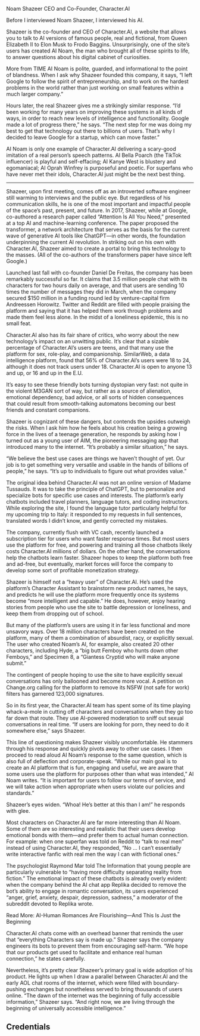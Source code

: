 Noam Shazeer
CEO and Co-Founder, Character.AI

Before I interviewed Noam Shazeer, I interviewed his AI.

Shazeer is the co-founder and CEO of Character.AI, a website that allows you to talk to AI versions of famous people, real and fictional, from Queen Elizabeth II to Elon Musk to Frodo Baggins. Unsurprisingly, one of the site’s users has created AI Noam, the man who brought all of these spirits to life, to answer questions about his digital cabinet of curiosities.

More from TIME
AI Noam is polite, guarded, and informational to the point of blandness. When I ask why Shazeer founded this company, it says, “I left Google to follow the spirit of entrepreneurship, and to work on the hardest problems in the world rather than just working on small features within a much larger company.”

Hours later, the real Shazeer gives me a strikingly similar response. “I’d been working for many years on improving these systems in all kinds of ways, in order to reach new levels of intelligence and functionality. Google made a lot of progress there,” he says. “The next step for me was doing my best to get that technology out there to billions of users. That’s why I decided to leave Google for a startup, which can move faster.”

AI Noam is only one example of Character.AI delivering a scary-good imitation of a real person’s speech patterns. AI Bella Poarch (the TikTok influencer) is playful and self-effacing; AI Kanye West is blustery and egomaniacal; AI Oprah Winfrey is purposeful and poetic. For superfans who have never met their idols, Character.AI just might be the next best thing.

***

Shazeer, upon first meeting, comes off as an introverted software engineer still warming to interviews and the public eye. But regardless of his communication skills, he is one of the most important and impactful people of the space’s past, present, and future. In 2017, Shazeer, while at Google, co-authored a research paper called “Attention Is All You Need,” presented at a top AI and machine-learning conference. The paper proposed the transformer, a network architecture that serves as the basis for the current wave of generative AI tools like ChatGPT—in other words, the foundation underpinning the current AI revolution. In striking out on his own with Character.AI, Shazeer aimed to create a portal to bring this technology to the masses. (All of the co-authors of the transformers paper have since left Google.)

Launched last fall with co-founder Daniel De Freitas, the company has been remarkably successful so far. It claims that 3.5 million people chat with its characters for two hours daily on average, and that users are sending 10 times the number of messages they did in March, when the company secured $150 million in a funding round led by venture-capital firm Andreessen Horowitz. Twitter and Reddit are filled with people praising the platform and saying that it has helped them work through problems and made them feel less alone. In the midst of a loneliness epidemic, this is no small feat.

Character.AI also has its fair share of critics, who worry about the new technology’s impact on an unwitting public. It’s clear that a sizable percentage of Character.AI’s users are teens, and that many use the platform for sex, role-play, and companionship. SimilarWeb, a data intelligence platform, found that 56% of Character.AI’s users were 18 to 24, although it does not track users under 18. Character.AI is open to anyone 13 and up, or 16 and up in the E.U.

It’s easy to see these friendly bots turning dystopian very fast: not quite in the violent M3GAN sort of way, but rather as a source of alienation, emotional dependency, bad advice, or all sorts of hidden consequences that could result from smooth-talking automatons becoming our best friends and constant companions.

Shazeer is cognizant of these dangers, but contends the upsides outweigh the risks. When I ask him how he feels about his creation being a growing force in the lives of a teenage generation, he responds by asking how I turned out as a young user of AIM, the pioneering messaging app that introduced many to the internet. “It’s probably a similar situation,” he says.

“We believe the best use cases are things we haven’t thought of yet. Our job is to get something very versatile and usable in the hands of billions of people,” he says. “It’s up to individuals to figure out what provides value.”

The original idea behind Character.AI was not an online version of Madame Tussauds. It was to take the principle of ChatGPT, but to personalize and specialize bots for specific use cases and interests. The platform’s early chatbots included travel planners, language tutors, and coding instructors. While exploring the site, I found the language tutor particularly helpful for my upcoming trip to Italy: it responded to my requests in full sentences, translated words I didn’t know, and gently corrected my mistakes.

The company, currently flush with VC cash, recently launched a subscription tier for users who want faster response times. But most users use the platform for free, and powering and training all those chatbots likely costs Character.AI millions of dollars. On the other hand, the conversations help the chatbots learn faster. Shazeer hopes to keep the platform both free and ad-free, but eventually, market forces will force the company to develop some sort of profitable monetization strategy.

Shazeer is himself not a “heavy user” of Character.AI. He’s used the platform’s Character Assistant to brainstorm new product names, he says, and predicts he will use the platform more frequently once its systems become “more intelligent and capable.” He does, however, enjoy hearing stories from people who use the site to battle depression or loneliness, and keep them from dropping out of school.

But many of the platform’s users are using it in far less functional and more unsavory ways. Over 18 million characters have been created on the platform, many of them a combination of absurdist, racy, or explicitly sexual. The user who created Noam’s AI, for example, also created 20 other characters, including Hyde, a “big butt Femboy who hunts down other Femboys,” and Specimen 8, a “Giantess Cryptid who will make anyone submit.”

The contingent of people hoping to use the site to have explicitly sexual conversations has only ballooned and become more vocal. A petition on Change.org calling for the platform to remove its NSFW (not safe for work) filters has garnered 123,000 signatures.

So in its first year, the Character.AI team has spent some of its time playing whack-a-mole in cutting off characters and conversations when they go too far down that route. They use AI-powered moderation to sniff out sexual conversations in real time. “If users are looking for porn, they need to do it somewhere else,” says Shazeer.

This line of questioning makes Shazeer visibly uncomfortable. He stammers through his response and quickly pivots away to other use cases. I then proceed to read aloud AI Noam’s response to the same question, which is also full of deflection and corporate-speak. “While our main goal is to create an AI platform that is fun, engaging and useful, we are aware that some users use the platform for purposes other than what was intended,” AI Noam writes. “It is important for users to follow our terms of service, and we will take action when appropriate when users violate our policies and standards.”

Shazeer’s eyes widen. “Whoa! He’s better at this than I am!” he responds with glee.

Most characters on Character.AI are far more interesting than AI Noam. Some of them are so interesting and realistic that their users develop emotional bonds with them—and prefer them to actual human connection. For example: when one superfan was told on Reddit to “talk to real men” instead of using Character.AI, they responded, “No … I can’t essentially write interactive fanfic with real men the way I can with fictional ones.”

The psychologist Raymond Mar told The Information that young people are particularly vulnerable to “having more difficulty separating reality from fiction.” The emotional impact of these chatbots is already overly evident: when the company behind the AI chat app Replika decided to remove the bot’s ability to engage in romantic conversation, its users experienced “anger, grief, anxiety, despair, depression, sadness,” a moderator of the subreddit devoted to Replika wrote.

Read More: AI-Human Romances Are Flourishing—And This Is Just the Beginning

Character.AI chats come with an overhead banner that reminds the user that “everything Characters say is made up.” Shazeer says the company engineers its bots to prevent them from encouraging self-harm. “We hope that our products get used to facilitate and enhance real human connection,” he states carefully.

Nevertheless, it’s pretty clear Shazeer’s primary goal is wide adoption of his product. He lights up when I draw a parallel between Character.AI and the early AOL chat rooms of the internet, which were filled with boundary-pushing exchanges but nonetheless served to bring thousands of users online. “The dawn of the internet was the beginning of fully accessible information,” Shazeer says. “And right now, we are living through the beginning of universally accessible intelligence.”

## Credentials